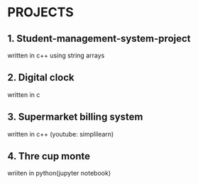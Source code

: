 # PROJECTS
## 1. Student-management-system-project
written in c++ using string arrays

## 2. Digital clock
written in c 

## 3. Supermarket billing system
written in c++ (youtube: simplilearn)

## 4. Thre cup monte
wriiten in python(jupyter notebook)
